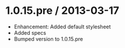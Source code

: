 
1.0.15.pre / 2013-03-17 
=======================

  * Enhancement: Added default stylesheet
  * Added specs
  * Bumped version to 1.0.15.pre

